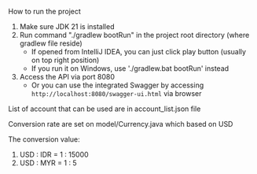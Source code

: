 How to run the project

1. Make sure JDK 21 is installed
2. Run command "./gradlew bootRun" in the project root directory (where gradlew file reside)
    * If opened from IntelliJ IDEA, you can just click play button (usually on top right position)
    * If you run it on Windows, use './gradlew.bat bootRun' instead
3. Access the API via port 8080
    * Or you can use the integrated Swagger by accessing ```http://localhost:8080/swagger-ui.html``` via browser

List of account that can be used are in account_list.json file

Conversion rate are set on model/Currency.java which based on USD

The conversion value:

1. USD : IDR = 1 : 15000
2. USD : MYR = 1 : 5